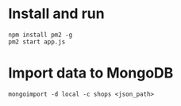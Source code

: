 # Install and run
```
npm install pm2 -g
pm2 start app.js
```
# Import data to MongoDB
```
mongoimport -d local -c shops <json_path>
```
